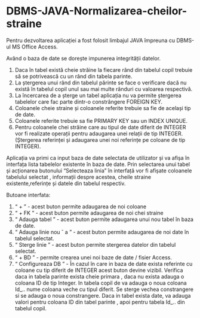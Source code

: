 # DBMS-JAVA-Normalizarea-cheilor-straine

Pentru dezvoltarea aplicației a fost folosit limbajul JAVA împreuna cu DBMS-ul MS Office Access.

Având o baza de date se dorește impunerea integrității datelor.
<ol>
<li> Daca în tabel există cheie străine la fiecare rând din tabelul copil trebuie să se potrivească cu un rând din tabela parinte. </li>
<li> La ștergerea unui rând din tabelul părinte se face o verificare dacă nu există în tabelul copil unul sau mai multe rânduri cu valoarea respectivă. </li>
  <li> La încercarea de a șterge un tabel aplicația nu va permite ștergerea tabelelor care fac parte dintr-o constrângere FOREIGN KEY.</li>
  <li> Coloanele cheie straine și coloanele referite trebuie sa fie de același tip de date.</li>
  <li> Coloanele referite trebuie sa fie PRIMARY KEY sau un INDEX UNIQUE.</li>
  <li> Pentru coloanele chei străine care au tipul de date diferit de INTEGER vor fi realizate operații pentru adaugarea unei relații de tip INTEGER.(Ștergerea referinței și adaugarea unei noi referințe pe coloane de tip INTEGER).</li>
</ol>

Aplicația va primi ca input baza de date selectata de utilizator și va afișa în interfața lista tabelelor existente în baza de date. Prin selectarea unui tabel și acționarea butonului “Selecteaza linia” în interfață vor fi afișate coloanele tabelului selectat , informații despre acestea, cheile straine existente,referințe și datele din tabelul respectiv.

Butoane interfata: 

<ol>
<li> “ + ” - acest buton permite adaugarea de noi coloane </li>
<li> “ + FK ” - acest buton permite adaugarea de noi chei straine </li>
<li> “ Adauga tabel ” - acest buton permite adaugarea unui nou tabel în baza de date.</li>
<li> “ Adauga linie nou ˘ a ” - acest buton permite adaugarea de noi date în tabelul selectat.</li>
<li> “ Sterge linie ” - acest buton permite stergerea datelor din tabelul selectat.</li>
<li> “ + BD ” - permite crearea unei noi baze de date / fisier Access.</li>
<li>  “ Configureaza DB ” - În cazul în care in baza de date exista referinte cu coloane cu tip diferit de INTEGER acest buton devine vizibil. Verifica daca in tabela parinte exista cheie primara , daca nu exista adauga o coloana ID de tip Integer. In tabela copil de va adauga o noua coloana Id_.. nume coloana veche cu tipul diferit. Se sterge vechea constrangere si se adauga o noua constrangere. Daca in tabel exista date, va adauga valori pentru coloana ID din tabel parinte , apoi pentru tabela Id_.. din tabelul copil. </li>
</ol>
